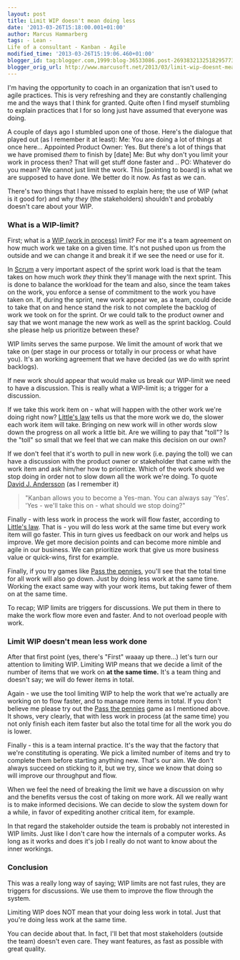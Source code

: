 ```yaml
---
layout: post
title: Limit WIP doesn't mean doing less
date: '2013-03-26T15:18:00.001+01:00'
author: Marcus Hammarberg
tags: - Lean -
Life of a consultant - Kanban - Agile
modified_time: '2013-03-26T15:19:06.460+01:00'
blogger_id: tag:blogger.com,1999:blog-36533086.post-2693832132518295773
blogger_orig_url: http://www.marcusoft.net/2013/03/limit-wip-doesnt-mean-doing-less-stuff.html
---
```



<div dir="ltr" style="text-align: left;" trbidi="on">

I'm having the opportunity to coach in an organization that isn't used
to agile practices. This is very refreshing and they are constantly
challenging me and the ways that I think for granted. Quite often I find
myself stumbling to explain practices that I for so long just have
assumed that everyone was doing.

A couple of days ago I stumbled upon one of those. Here's
the dialogue that played out (as I remember it at least):
Me: You are doing a lot of things at once here...
Appointed Product Owner: Yes. But there's a lot of things that we have
promised *them* to finish by \[date\]
Me: But why don't you limit your work in process then? That will get
stuff done faster and ..
PO: Whatever do you mean? We cannot just limit the work. This \[pointing
to board\] is what we are supposed to have done. We better do it now. As
fast as we can.

There's two things that I have missed to explain here; the use of WIP
(what is it good for) and why *they* (the stakeholders) shouldn't and
probably doesn't care about your WIP.



### What is a WIP-limit?

First; what is a [WIP (work in
process)](http://en.wikipedia.org/wiki/Work_in_process) limit? For me
it's a team agreement on how much work we take on a given time. It's not
pushed upon us from the outside and we can change it and break it if we
see the need or use for it.

In [Scrum](http://en.wikipedia.org/wiki/Scrum_(development)) a very
important aspect of the sprint work load is that the team takes on how
much work *they* think they'll manage with the next sprint. This is done
to balance the workload for the team and also, since the team takes on
the work, you enforce a sense of commitment to the work you have taken
on. If, during the sprint, new work appear we, as a team, could decide
to take that on and hence stand the risk to not complete the backlog of
work we took on for the sprint. Or we could talk to the product owner
and say that we wont manage the new work as well as the sprint backlog.
Could she please help us prioritize between these?

WIP limits serves the same purpose. We limit the amount of work that we
take on (per stage in our process or totally in our process or what have
you). It's an working agreement that we have decided (as we do with
sprint backlogs).

<div style="text-align: left;">

If new work should appear that would make us break our WIP-limit we need
to have a discussion. This is really what a WIP-limit is; a trigger for
a discussion. 

</div>

<div style="text-align: left;">



</div>

<div style="text-align: left;">

If we take this work item on - what will happen with the other work
we're doing right now? [Little's
law](http://en.wikipedia.org/wiki/Little's_law) tells us that the more
work we do, the slower each work item will take. Bringing on new work
will in other words slow down the progress on all work a little bit. Are
we willing to pay that "toll"? Is the "toll" so small that we feel that
we can make this decision on our own?

</div>

<div style="text-align: left;">



</div>

<div style="text-align: left;">

If we don't feel that it's worth to pull in new work (i.e. paying the
toll) we can have a discussion with the product owner or stakeholder
that came with the work item and ask him/her how to prioritize. Which of
the work should we stop doing in order not to slow down all the work
we're doing. To quote [David J.
Andersson](http://www.agilemanagement.net/) (as I remember it) 

</div>

> "Kanban allows you to become a Yes-man. You can always say 'Yes'.
> 'Yes - we'll take this on - what should we stop doing?"

Finally - with less work in process the work will flow faster, according
to [Little's law](http://en.wikipedia.org/wiki/Little's_law). That is -
you will do less work at the same time but every work item will go
faster. This in turn gives us feedback on our work and helps us improve.
We get more decision points and can become more nimble and agile in our
business. We can prioritize work that give us more business value or
quick-wins, first for example.

Finally, if you try games like [Pass the
pennies](http://blog.crisp.se/2008/09/08/mattiasskarin/1220882915232),
you'll see that the total time for all work will also go down. Just by
doing less work at the same time. Working the exact same way with your
work items, but taking fewer of them on at the same time.

To recap; WIP limits are triggers for discussions. We put them in there
to make the work flow more even and faster. And to not overload people
with work.

### Limit WIP doesn't mean less work done

<div>

After that first point (yes, there's "First" waaay up there...) let's
turn our attention to limiting WIP. Limiting WIP means that we decide a
limit of the number of items that we work on **at the same time.** It's
a team thing and doesn't say; we will do fewer items in total. 

</div>

<div>



</div>

<div>

Again - we use the tool limiting WIP to help the work that we're
actually are working on to flow faster, and to manage more items in
total. If you don't believe me please try out the [Pass the
pennies](http://blog.crisp.se/2008/09/08/mattiasskarin/1220882915232) game
as I mentioned above. It shows, very clearly, that with less work in
process (at the same time) you not only finish each item faster but also
the total time for all the work you do is lower. 

</div>

<div>



</div>

<div>

Finally - this is a team internal practice. It's the way that the
factory that we're constituting is operating. We pick a limited number
of items and try to complete them before starting anything new. That's
our aim. We don't always succeed on sticking to it, but we try, since we
know that doing so will improve our throughput and flow.

</div>

<div>



</div>

<div>

When we feel the need of breaking the limit we have a discussion on why
and the benefits versus the cost of taking on more work. All we really
want is to make informed decisions. We can decide to slow the system
down for a while, in favor of expediting another critical item, for
example.

</div>

<div>



</div>

<div>

In that regard the stakeholder outside the team is probably not
interested in WIP limits. Just like I don't care how the internals of a
computer works. As long as it works and does it's job I really do not
want to know about the inner workings. 

</div>

### Conclusion

<div>

This was a really long way of saying; WIP limits are not fast rules,
they are triggers for discussions. We use them to improve the flow
through the system. 

</div>

<div>



</div>

<div>

Limiting WIP does NOT mean that your doing less work in total. Just that
you're doing less work at the same time. 

</div>

<div>



</div>

<div>

You can decide about that. In fact, I'll bet that most stakeholders
(outside the team) doesn't even care. They want features, as fast as
possible with great quality.  

</div>

</div>
